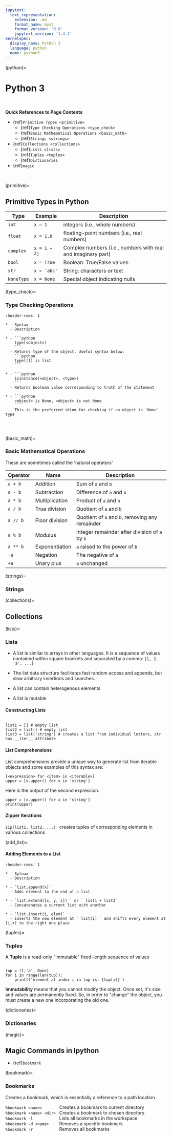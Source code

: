 ```yaml
---
jupytext:
  text_representation:
    extension: .md
    format_name: myst
    format_version: '0.8'
    jupytext_version: '1.4.1'
kernelspec:
  display_name: Python 3
  language: python
  name: python3
---
```


(python)=
# Python 3

<br />

**Quick References to Page Contents**

- {ref}`Primitive Types <primitive>`
  - {ref}`Type Checking Operations <type_check>`
  - {ref}`Basic Mathematical Operations <basic_math>`
  - {ref}`Strings <strings>`
- {ref}`Collections <collections>`
  - {ref}`Lists <lists>`
  - {ref}`Tuples <tuples>`
  - {ref}`Dictionaries`
- {ref}`magic`  


<br />

(primitive)=
## Primitive Types in Python

| Type        | Example        | Description                                                  |
|-------------|----------------|--------------------------------------------------------------|
| ``int``     | ``x = 1``      | integers (i.e., whole numbers)                               |
| ``float``   | ``x = 1.0``    | floating-point numbers (i.e., real numbers)                  |
| ``complex`` | ``x = 1 + 2j`` | Complex numbers (i.e., numbers with real and imaginary part) |
| ``bool``    | ``x = True``   | Boolean: True/False values                                   |
| ``str``     | ``x = 'abc'``  | String: characters or text                                   |
| ``NoneType``| ``x = None``   | Special object indicating nulls                              |

(type_check)=
### Type Checking Operations

`````{list-table}
:header-rows: 1

* - Syntax
  - Description
  
* - ```python
    type(<object>)
    ```
  - Returns type of the object. Useful syntax below:    
    ```python
    type([]) is list
    ```

* - ```python
    isinstance(<object>, <type>)
    ```    
  - Returns boolean value corresponding to truth of the statement
    
* - ```python
    <object> is None, <object> is not None
    ```    
  - This is the preferred idiom for checking if an object is `None` type
        
`````  


<br />

(basic_math)=
### Basic Mathematical Operations

These are sometimes called the 'natural operators'

| Operator     | Name           | Description                                            |
|--------------|----------------|--------------------------------------------------------|
| ``a + b``    | Addition       | Sum of ``a`` and ``b``                                 |
| ``a - b``    | Subtraction    | Difference of ``a`` and ``b``                          |
| ``a * b``    | Multiplication | Product of ``a`` and ``b``                             |
| ``a / b``    | True division  | Quotient of ``a`` and ``b``                            |
| ``a // b``   | Floor division | Quotient of ``a`` and ``b``, removing any remainder    |
| ``a % b``    | Modulus        | Integer remainder after division of ``a`` by ``b``     |
| ``a ** b``   | Exponentiation | ``a`` raised to the power of ``b``                     |
| ``-a``       | Negation       | The negative of ``a``                                  |
| ``+a``       | Unary plus     | ``a`` unchanged                                        |

(strings)=
### Strings

(collections)=
## Collections

(lists)=
### Lists

 - A list is similar to arrays in other languages. It is a sequence of values contained within square brackets and separated by a comma: `[1, 2, 'a', ...]`

 - The list data structure facilitates fast random access and appends, but slow arbitrary insertions and searches. 
 
 - A list can contain heterogenous elements
 
 - A list is mutable
 
#### Constructing Lists

```{code-cell} ipython3

list1 = [] # empty list
list2 = list() # empty list
list3 = list('string') # creates a list from individual letters, str has __iter__ attribute
```

#### List Comprehensions

List comprehensions provide a unique way to generate list from iterable objects and some examples of this syntax are:

`[<expression> for <item> in <iterable>]`    
`upper = [x.upper() for x in 'string']`

Here is the output of the second expression.
```{code-cell} ipython
upper = [x.upper() for x in 'string']
print(upper)
```

#### Zipper Iterations

`zip(list1, list2, ...) ` creates tuples of corresponding elements in various collections

(add_list)=
#### Adding Elements to a List

```{list-table}
:header-rows: 1

* - Sytnax
  - Description
  
* - `list.append(x)`
  - Adds element to the end of a list
  
* - `list.extend([x, y, z]) ` or ` list1 + list2`
  - Concatenates a current list with another
  
* - `list.insert(i, elem)`
  - inserts the new element at ` list[i] ` and shifts every element at [i,+) to the right one place

```





(tuples)=
### Tuples

A **Tuple** is a read-only "immutable" fixed-length sequence of values

```{code-cell} ipython3

tup = (1,'a', None)
for i in range(len(tup)):
    print(f'element at index i in tup is: {tup[i]}')
```

**Immutability** means that you cannot modify the object. Once set, it's size and values are permanently fixed. So,
in order to "change" the object, you must create a new one incorporating the old one.

(dictionaries)=
### Dictionaries

(magic)=
## Magic Commands in Ipython

- {ref}`bookmark`

(bookmark)=
### Bookmarks

Creates a bookmark, which is essentially a reference to a path location

`%bookmark <name>       ` Creates a bookmark to current directory  
`%bookmark <name> <dir> ` Creates a bookmark to chosen directory  
`%bookmark -l           ` Lists all bookmarks in the workspace  
`%bookmark -d <name>    ` Removes a specific bookmark  
`%bookmark -r           ` Removes all bookmarks

